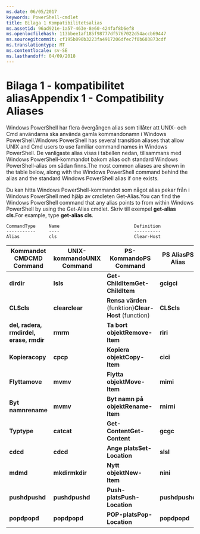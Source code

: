 ```yaml
---
ms.date: 06/05/2017
keywords: PowerShell-cmdlet
title: Bilaga 1 Kompatibilitetsalias
ms.assetid: 96ad921e-1a57-463e-8e60-424faf8b6ef8
ms.openlocfilehash: 113bbee1af185f98777df5767022d54accb69447
ms.sourcegitcommit: cf195b090b3223fa4917206dfec7f0b603873cdf
ms.translationtype: MT
ms.contentlocale: sv-SE
ms.lasthandoff: 04/09/2018
---
```

# <a name="appendix-1---compatibility-aliases"></a><span data-ttu-id="cee76-103">Bilaga 1 - kompatibilitet alias</span><span class="sxs-lookup"><span data-stu-id="cee76-103">Appendix 1 - Compatibility Aliases</span></span>

<span data-ttu-id="cee76-104">Windows PowerShell har flera övergången alias som tillåter att UNIX- och Cmd användarna ska använda gamla kommandonamn i Windows PowerShell.</span><span class="sxs-lookup"><span data-stu-id="cee76-104">Windows PowerShell has several transition aliases that allow UNIX and Cmd users to use familiar command names in Windows PowerShell.</span></span> <span data-ttu-id="cee76-105">De vanligaste alias visas i tabellen nedan, tillsammans med Windows PowerShell-kommandot bakom alias och standard Windows PowerShell-alias om sådan finns.</span><span class="sxs-lookup"><span data-stu-id="cee76-105">The most common aliases are shown in the table below, along with the Windows PowerShell command behind the alias and the standard Windows PowerShell alias if one exists.</span></span>

<span data-ttu-id="cee76-106">Du kan hitta Windows PowerShell-kommandot som något alias pekar från i Windows PowerShell med hjälp av cmdleten Get-Alias.</span><span class="sxs-lookup"><span data-stu-id="cee76-106">You can find the Windows PowerShell command that any alias points to from within Windows PowerShell by using the Get-Alias cmdlet.</span></span> <span data-ttu-id="cee76-107">Skriv till exempel **get-alias cls**.</span><span class="sxs-lookup"><span data-stu-id="cee76-107">For example, type **get-alias cls**.</span></span>

```
CommandType     Name                            Definition
-----------     ----                            ----------
Alias           cls                             Clear-Host
```

|<span data-ttu-id="cee76-108">Kommandot CMD</span><span class="sxs-lookup"><span data-stu-id="cee76-108">CMD Command</span></span>|<span data-ttu-id="cee76-109">UNIX-kommando</span><span class="sxs-lookup"><span data-stu-id="cee76-109">UNIX Command</span></span>|<span data-ttu-id="cee76-110">PS-Kommando</span><span class="sxs-lookup"><span data-stu-id="cee76-110">PS Command</span></span>|<span data-ttu-id="cee76-111">PS Alias</span><span class="sxs-lookup"><span data-stu-id="cee76-111">PS Alias</span></span>|
|---------------|----------------|--------------|------------|
|<span data-ttu-id="cee76-112">**dir**</span><span class="sxs-lookup"><span data-stu-id="cee76-112">**dir**</span></span>|<span data-ttu-id="cee76-113">**ls**</span><span class="sxs-lookup"><span data-stu-id="cee76-113">**ls**</span></span>|<span data-ttu-id="cee76-114">**Get-ChildItem**</span><span class="sxs-lookup"><span data-stu-id="cee76-114">**Get-ChildItem**</span></span>|<span data-ttu-id="cee76-115">**gci**</span><span class="sxs-lookup"><span data-stu-id="cee76-115">**gci**</span></span>|
|<span data-ttu-id="cee76-116">**CLS**</span><span class="sxs-lookup"><span data-stu-id="cee76-116">**cls**</span></span>|<span data-ttu-id="cee76-117">**clear**</span><span class="sxs-lookup"><span data-stu-id="cee76-117">**clear**</span></span>|<span data-ttu-id="cee76-118">**Rensa värden** (funktion)</span><span class="sxs-lookup"><span data-stu-id="cee76-118">**Clear-Host** (function)</span></span>|<span data-ttu-id="cee76-119">**CLS**</span><span class="sxs-lookup"><span data-stu-id="cee76-119">**cls**</span></span>|
|<span data-ttu-id="cee76-120">**del, radera, rmdir**</span><span class="sxs-lookup"><span data-stu-id="cee76-120">**del, erase, rmdir**</span></span>|<span data-ttu-id="cee76-121">**rm**</span><span class="sxs-lookup"><span data-stu-id="cee76-121">**rm**</span></span>|<span data-ttu-id="cee76-122">**Ta bort objekt**</span><span class="sxs-lookup"><span data-stu-id="cee76-122">**Remove-Item**</span></span>|<span data-ttu-id="cee76-123">**ri**</span><span class="sxs-lookup"><span data-stu-id="cee76-123">**ri**</span></span>|
|<span data-ttu-id="cee76-124">**Kopiera**</span><span class="sxs-lookup"><span data-stu-id="cee76-124">**copy**</span></span>|<span data-ttu-id="cee76-125">**cp**</span><span class="sxs-lookup"><span data-stu-id="cee76-125">**cp**</span></span>|<span data-ttu-id="cee76-126">**Kopiera objekt**</span><span class="sxs-lookup"><span data-stu-id="cee76-126">**Copy-Item**</span></span>|<span data-ttu-id="cee76-127">**ci**</span><span class="sxs-lookup"><span data-stu-id="cee76-127">**ci**</span></span>|
|<span data-ttu-id="cee76-128">**Flytta**</span><span class="sxs-lookup"><span data-stu-id="cee76-128">**move**</span></span>|<span data-ttu-id="cee76-129">**mv**</span><span class="sxs-lookup"><span data-stu-id="cee76-129">**mv**</span></span>|<span data-ttu-id="cee76-130">**Flytta objekt**</span><span class="sxs-lookup"><span data-stu-id="cee76-130">**Move-Item**</span></span>|<span data-ttu-id="cee76-131">**mi**</span><span class="sxs-lookup"><span data-stu-id="cee76-131">**mi**</span></span>|
|<span data-ttu-id="cee76-132">**Byt namn**</span><span class="sxs-lookup"><span data-stu-id="cee76-132">**rename**</span></span>|<span data-ttu-id="cee76-133">**mv**</span><span class="sxs-lookup"><span data-stu-id="cee76-133">**mv**</span></span>|<span data-ttu-id="cee76-134">**Byt namn på objekt**</span><span class="sxs-lookup"><span data-stu-id="cee76-134">**Rename-Item**</span></span>|<span data-ttu-id="cee76-135">**rni**</span><span class="sxs-lookup"><span data-stu-id="cee76-135">**rni**</span></span>|
|<span data-ttu-id="cee76-136">**Typ**</span><span class="sxs-lookup"><span data-stu-id="cee76-136">**type**</span></span>|<span data-ttu-id="cee76-137">**cat**</span><span class="sxs-lookup"><span data-stu-id="cee76-137">**cat**</span></span>|<span data-ttu-id="cee76-138">**Get-Content**</span><span class="sxs-lookup"><span data-stu-id="cee76-138">**Get-Content**</span></span>|<span data-ttu-id="cee76-139">**gc**</span><span class="sxs-lookup"><span data-stu-id="cee76-139">**gc**</span></span>|
|<span data-ttu-id="cee76-140">**cd**</span><span class="sxs-lookup"><span data-stu-id="cee76-140">**cd**</span></span>|<span data-ttu-id="cee76-141">**cd**</span><span class="sxs-lookup"><span data-stu-id="cee76-141">**cd**</span></span>|<span data-ttu-id="cee76-142">**Ange plats**</span><span class="sxs-lookup"><span data-stu-id="cee76-142">**Set-Location**</span></span>|<span data-ttu-id="cee76-143">**sl**</span><span class="sxs-lookup"><span data-stu-id="cee76-143">**sl**</span></span>|
|<span data-ttu-id="cee76-144">**md**</span><span class="sxs-lookup"><span data-stu-id="cee76-144">**md**</span></span>|<span data-ttu-id="cee76-145">**mkdir**</span><span class="sxs-lookup"><span data-stu-id="cee76-145">**mkdir**</span></span>|<span data-ttu-id="cee76-146">**Nytt objekt**</span><span class="sxs-lookup"><span data-stu-id="cee76-146">**New-Item**</span></span>|<span data-ttu-id="cee76-147">**ni**</span><span class="sxs-lookup"><span data-stu-id="cee76-147">**ni**</span></span>|
|<span data-ttu-id="cee76-148">**pushd**</span><span class="sxs-lookup"><span data-stu-id="cee76-148">**pushd**</span></span>|<span data-ttu-id="cee76-149">**pushd**</span><span class="sxs-lookup"><span data-stu-id="cee76-149">**pushd**</span></span>|<span data-ttu-id="cee76-150">**Push-plats**</span><span class="sxs-lookup"><span data-stu-id="cee76-150">**Push-Location**</span></span>|<span data-ttu-id="cee76-151">**pushd**</span><span class="sxs-lookup"><span data-stu-id="cee76-151">**pushd**</span></span>|
|<span data-ttu-id="cee76-152">**popd**</span><span class="sxs-lookup"><span data-stu-id="cee76-152">**popd**</span></span>|<span data-ttu-id="cee76-153">**popd**</span><span class="sxs-lookup"><span data-stu-id="cee76-153">**popd**</span></span>|<span data-ttu-id="cee76-154">**POP-plats**</span><span class="sxs-lookup"><span data-stu-id="cee76-154">**Pop-Location**</span></span>|<span data-ttu-id="cee76-155">**popd**</span><span class="sxs-lookup"><span data-stu-id="cee76-155">**popd**</span></span>|